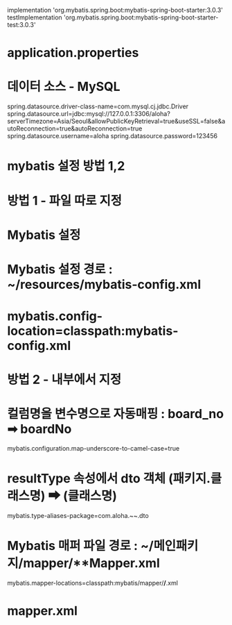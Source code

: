 implementation 'org.mybatis.spring.boot:mybatis-spring-boot-starter:3.0.3'
testImplementation 'org.mybatis.spring.boot:mybatis-spring-boot-starter-test:3.0.3'



# application.properties

# 데이터 소스 - MySQL
spring.datasource.driver-class-name=com.mysql.cj.jdbc.Driver
spring.datasource.url=jdbc:mysql://127.0.0.1:3306/aloha?serverTimezone=Asia/Seoul&allowPublicKeyRetrieval=true&useSSL=false&autoReconnection=true&autoReconnection=true
spring.datasource.username=aloha
spring.datasource.password=123456

# mybatis 설정 방법 1,2
# 방법 1 - 파일 따로 지정
# Mybatis 설정
# Mybatis 설정 경로      : ~/resources/mybatis-config.xml
# mybatis.config-location=classpath:mybatis-config.xml

# 방법 2 - 내부에서 지정 
# 컬럼명을 변수명으로 자동매핑 :  board_no ➡ boardNo
mybatis.configuration.map-underscore-to-camel-case=true
# resultType 속성에서 dto 객체 (패키지.클래스명) ➡ (클래스명)
mybatis.type-aliases-package=com.aloha.~~.dto

# Mybatis 매퍼 파일 경로 : ~/메인패키지/mapper/**Mapper.xml
mybatis.mapper-locations=classpath:mybatis/mapper/**/**.xml




# mapper.xml

<?xml version="1.0" encoding="UTF-8"?>
<!DOCTYPE mapper
PUBLIC "-//mybatis.org//DTD Mapper 3.0//EN"
"http://mybatis.org/dtd/mybatis-3-mapper.dtd">

<!-- namespace="매퍼 인터페이스 경로" --> 
<mapper namespace="com.aloha.rest.mapper.PostMapper">



</mapper>